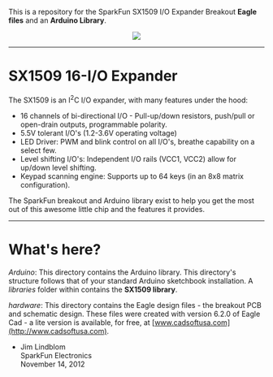 This is a repository for the SparkFun SX1509 I/O Expander Breakout **Eagle files** and an **Arduino Library**.

<div align="center"><a href="https://www.sparkfun.com/products/11502"><img src="https://dlnmh9ip6v2uc.cloudfront.net/images/products/1/1/5/0/2/11502-03_medium.jpg"></a></div>

---

# SX1509 16-I/O Expander

The SX1509 is an I<sup>2</sup>C I/O expander, with many features under the hood:

* 16 channels of bi-directional I/O - Pull-up/down resistors, push/pull or open-drain outputs, programmable polarity.
* 5.5V tolerant I/O's (1.2-3.6V operating voltage)
* LED Driver: PWM and blink control on all I/O's, breathe capability on a select few.
* Level shifting I/O's: Independent I/O rails (VCC1, VCC2) allow for up/down level shifting.
* Keypad scanning engine: Supports up to 64 keys (in an 8x8 matrix configuration).

The SparkFun breakout and Arduino library exist to help you get the most out of this awesome little chip and the features it provides.

---

# What's here?
*Arduino*: This directory contains the Arduino library. This directory's structure follows that of your standard Arduino sketchbook installation. A *libraries* folder within contains the **SX1509 library**.

*hardware*: This directory contains the Eagle design files - the breakout PCB and schematic design. These files were created with version 6.2.0 of Eagle Cad - a lite version is available, for free, at [www.cadsoftusa.com](http://www.cadsoftusa.com).

- Jim Lindblom
<br>SparkFun Electronics
<br>November 14, 2012
